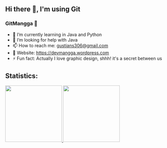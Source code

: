 ## Hi there 👋, I'm using Git
### GitMangga 🥭

<!--
**GitMangga/GitMangga** is a ✨ _special_ ✨ repository because its `README.md` (this file) appears on your GitHub profile.

Here are some ideas to get you started:
-->

- 🌱 I’m currently learning in Java and Python
- 🤔 I’m looking for help with Java
- 📫 How to reach me: gustians306@gmail.com
- 🥭 Website: https://devmangga.wordpress.com
- ⚡ Fun fact: Actually I love graphic design, shhh! it's a secret between us

## Statistics:
<p align="left">
<a href="https://github.com/GitMangga">
  <img height="180em" src="https://github-readme-stats-eight-theta.vercel.app/api?username=GitMangga&show_icons=true&theme=algolia&include_all_commits=true&count_private=true"/>
  <img height="180em" src="https://github-readme-stats-eight-theta.vercel.app/api/top-langs/?username=euclideands&layout=compact&langs_count=8&theme=algolia"/>
</a>
</p>
